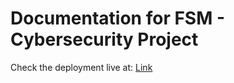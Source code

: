 # Documentation for FSM - Cybersecurity Project

Check the deployment live at: [Link](https://imangi-iit.github.io/documentation/)